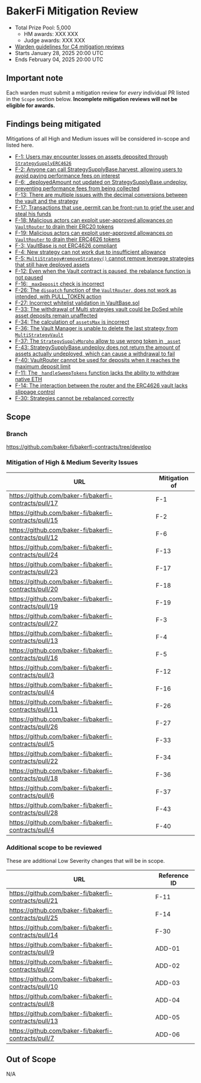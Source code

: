 # BakerFi Mitigation Review
- Total Prize Pool: 5,000
  - HM awards: XXX XXX
  - Judge awards: XXX XXX
- [Warden guidelines for C4 mitigation reviews](https://code4rena.notion.site/Guidelines-for-C4-mitigation-reviews-ed10fc5cfbf640bd8dcec66f38b343c4)
- Starts January 28, 2025 20:00 UTC 
- Ends February 04, 2025 20:00 UTC 

## Important note 

Each warden must submit a mitigation review for *every* individual PR listed in the `Scope` section below. **Incomplete mitigation reviews will not be eligible for awards.**

## Findings being mitigated

Mitigations of all High and Medium issues will be considered in-scope and listed here.

- [F-1: Users may encounter losses on assets deposited through `StrategySupplyERC4626`](https://code4rena.com/evaluate/2024-12-bakerfi-invitational/findings/F-1)
- [F-2: Anyone can call StrategySupplyBase.harvest, allowing users to avoid paying performance fees on interest](https://code4rena.com/evaluate/2024-12-bakerfi-invitational/findings/F-2)
- [F-6: _deployedAmount not updated on StrategySupplyBase.undeploy, preventing performance fees from being collected](https://code4rena.com/evaluate/2024-12-bakerfi-invitational/findings/F-6)
- [F-13: There are multiple issues with the decimal conversions between the vault and the strategy ](https://code4rena.com/evaluate/2024-12-bakerfi-invitational/findings/F-13)
- [F-17: Transactions that use .permit can be front-run to grief the user and steal his funds](https://code4rena.com/evaluate/2024-12-bakerfi-invitational/findings/F-17)
- [F-18: Malicious actors can exploit user-approved allowances on `VaultRouter` to drain their ERC20 tokens](https://code4rena.com/evaluate/2024-12-bakerfi-invitational/findings/F-18)
- [F-19: Malicious actors can exploit user-approved allowances on `VaultRouter` to drain their ERC4626 tokens](https://code4rena.com/evaluate/2024-12-bakerfi-invitational/findings/F-19)
- [F-3: VaultBase is not ERC4626 compliant](https://code4rena.com/evaluate/2024-12-bakerfi-invitational/findings/F-3)
- [F-4: New strategy can not work due to insufficient allowance](https://code4rena.com/evaluate/2024-12-bakerfi-invitational/findings/F-4)
- [F-5: `MultiStrategy#removeStrategy()` cannot remove leverage strategies that still have deployed assets ](https://code4rena.com/evaluate/2024-12-bakerfi-invitational/findings/F-5)
- [F-12: Even when the Vault contract is paused, the rebalance function is not paused ](https://code4rena.com/evaluate/2024-12-bakerfi-invitational/findings/F-12)
- [F-16: `_maxDeposit` check is incorrect](https://code4rena.com/evaluate/2024-12-bakerfi-invitational/findings/F-16)
- [F-26: The `dispatch` function of the `VaultRouter`, does not work as intended, with PULL_TOKEN action](https://code4rena.com/evaluate/2024-12-bakerfi-invitational/findings/F-26)
- [F-27: Incorrect whitelist validation in VaultBase.sol](https://code4rena.com/evaluate/2024-12-bakerfi-invitational/findings/F-27)
- [F-33: The withdrawal of Multi strategies vault could be DoSed while asset deposits remain unaffected](https://code4rena.com/evaluate/2024-12-bakerfi-invitational/findings/F-33)
- [F-34: The calculation of `assetsMax` is incorrect](https://code4rena.com/evaluate/2024-12-bakerfi-invitational/findings/F-34)
- [F-36: The Vault Manager is unable to delete the last strategy from `MultiStrategyVault`](https://code4rena.com/evaluate/2024-12-bakerfi-invitational/findings/F-36)
- [F-37: The `StrategySupplyMorpho` allow to use wrong token in `_asset`](https://code4rena.com/evaluate/2024-12-bakerfi-invitational/findings/F-37)
- [F-43: StrategySupplyBase.undeploy does not return the amount of assets actually undeployed, which can cause a withdrawal to fail](https://code4rena.com/evaluate/2024-12-bakerfi-invitational/findings/F-43)
- [F-40: VaultRouter cannot be used for deposits when it reaches the maximum deposit limit](https://code4rena.com/evaluate/2024-12-bakerfi-invitational/findings/F-31)
- [F-11: The `_handleSweepTokens` function lacks the ability to withdraw native ETH](https://code4rena.com/evaluate/2024-12-bakerfi-invitational/findings/F-11)
- [F-14: The interaction between the router and the ERC4626 vault lacks slippage control](https://code4rena.com/evaluate/2024-12-bakerfi-invitational/findings/F-14)
- [F-30: Strategies cannot be rebalanced correctly](https://code4rena.com/evaluate/2024-12-bakerfi-invitational/findings/F-30)



## Scope

### Branch

https://github.com/baker-fi/bakerfi-contracts/tree/develop


### Mitigation of High & Medium Severity Issues

| URL | Mitigation of | 
| ----------- | ------------- |
| https://github.com/baker-fi/bakerfi-contracts/pull/17 | F-1 |
| https://github.com/baker-fi/bakerfi-contracts/pull/15 | F-2 |  
| https://github.com/baker-fi/bakerfi-contracts/pull/12 | F-6 |  
| https://github.com/baker-fi/bakerfi-contracts/pull/24 | F-13 | 
| https://github.com/baker-fi/bakerfi-contracts/pull/23 | F-17 | 
| https://github.com/baker-fi/bakerfi-contracts/pull/20 | F-18 | 
| https://github.com/baker-fi/bakerfi-contracts/pull/19 | F-19 |  
| https://github.com/baker-fi/bakerfi-contracts/pull/27 | F-3 |  
| https://github.com/baker-fi/bakerfi-contracts/pull/13 | F-4 |  
| https://github.com/baker-fi/bakerfi-contracts/pull/16 | F-5 |  
| https://github.com/baker-fi/bakerfi-contracts/pull/3 | F-12 |  
| https://github.com/baker-fi/bakerfi-contracts/pull/4 | F-16 |  
| https://github.com/baker-fi/bakerfi-contracts/pull/11 | F-26 |  
| https://github.com/baker-fi/bakerfi-contracts/pull/26 | F-27 |  
| https://github.com/baker-fi/bakerfi-contracts/pull/5 | F-33 |  
| https://github.com/baker-fi/bakerfi-contracts/pull/22 | F-34 |  
| https://github.com/baker-fi/bakerfi-contracts/pull/18 | F-36 |  
| https://github.com/baker-fi/bakerfi-contracts/pull/6 | F-37 | 
| https://github.com/baker-fi/bakerfi-contracts/pull/28 | F-43 |  
| https://github.com/baker-fi/bakerfi-contracts/pull/4 | F-40 |  


### Additional scope to be reviewed

These are additional Low Severity changes that will be in scope.

| URL | Reference ID | 
| ----------- | ------------- |
| https://github.com/baker-fi/bakerfi-contracts/pull/21 | F-11 | 
| https://github.com/baker-fi/bakerfi-contracts/pull/25 | F-14 | 
| https://github.com/baker-fi/bakerfi-contracts/pull/14 | F-30 | 
| https://github.com/baker-fi/bakerfi-contracts/pull/9  | ADD-01 |
| https://github.com/baker-fi/bakerfi-contracts/pull/2  | ADD-02 |
| https://github.com/baker-fi/bakerfi-contracts/pull/10 | ADD-03 |
| https://github.com/baker-fi/bakerfi-contracts/pull/8  | ADD-04 |
| https://github.com/baker-fi/bakerfi-contracts/pull/13 | ADD-05 |
| https://github.com/baker-fi/bakerfi-contracts/pull/7 | ADD-06 |

 

## Out of Scope

N/A
